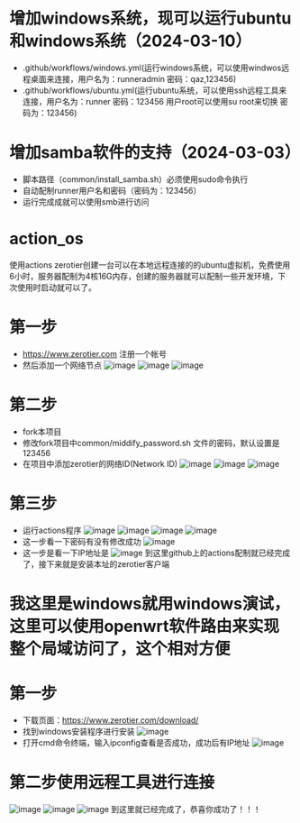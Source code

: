 # 增加windows系统，现可以运行ubuntu和windows系统（2024-03-10）
- .github/workflows/windows.yml(运行windows系统，可以使用windwos远程桌面来连接，用户名为：runneradmin 密码：qaz,123456)
- .github/workflows/ubuntu.yml(运行ubuntu系统，可以使用ssh远程工具来连接，用户名为：runner 密码：123456 用户root可以使用su root来切换 密码为：123456)
# 增加samba软件的支持（2024-03-03）
- 脚本路径（common/install_samba.sh）必须使用sudo命令执行
- 自动配制runner用户名和密码（密码为：123456）
- 运行完成成就可以使用smb进行访问
  
# action_os
使用actions zerotier创建一台可以在本地远程连接的的ubuntu虚拟机，免费使用6小时，服务器配制为4核16G内存，创建的服务器就可以配制一些开发环境，下次使用时启动就可以了。
# 第一步
- https://www.zerotier.com 注册一个帐号
- 然后添加一个网络节点
  ![image](https://github.com/findnr/action_ubuntu_server/assets/3909023/99241914-6469-4a7c-a981-a1cfcf5621ef)
  ![image](https://github.com/findnr/action_ubuntu_server/assets/3909023/269d0f07-0987-4de6-b0bd-db0a6a57c4c4)
  ![image](https://github.com/findnr/action_ubuntu_server/assets/3909023/4b1951ec-b878-4b6e-9e70-7c0cdb79880c)
# 第二步
- fork本项目
- 修改fork项目中common/middify_password.sh 文件的密码，默认设置是123456
- 在项目中添加zerotier的网络ID(Network ID)
  ![image](https://github.com/findnr/action_ubuntu_server/assets/3909023/b9fb3850-9bab-4ead-a8e2-23645586cabb)
  ![image](https://github.com/findnr/action_ubuntu_server/assets/3909023/22bb8cf2-1591-4606-a06c-3afcf1c43404)
  ![image](https://github.com/findnr/action_ubuntu_server/assets/3909023/a31bed6f-431e-4dd2-a1fc-562138cccfcd)
# 第三步
- 运行actions程序
  ![image](https://github.com/findnr/action_ubuntu_server/assets/3909023/a30fa114-c2ee-4e1e-81f5-7ebd78397771)
  ![image](https://github.com/findnr/action_ubuntu_server/assets/3909023/7ad6cce3-c3c1-4397-aa4e-6f1635c5241f)
  ![image](https://github.com/findnr/action_ubuntu_server/assets/3909023/03abf92c-7027-4aa5-a0e6-617f1b5d608f)
  ![image](https://github.com/findnr/action_ubuntu_server/assets/3909023/1785b347-1428-4dec-b7b4-bb3ffa0ee699)
- 这一步看一下密码有没有修改成功
  ![image](https://github.com/findnr/action_ubuntu_server/assets/3909023/298c18c6-dbfc-40ae-9b98-f362e7f14c35)
- 这一步是看一下IP地址是
  ![image](https://github.com/findnr/action_ubuntu_server/assets/3909023/864367ec-2c72-4149-9142-ea7827d84cf0)
到这里github上的actions配制就已经完成了，接下来就是安装本址的zerotier客户端
# 我这里是windows就用windows演试，这里可以使用openwrt软件路由来实现整个局域访问了，这个相对方便
# 第一步
- 下载页面：https://www.zerotier.com/download/
- 找到windows安装程序进行安装
  ![image](https://github.com/findnr/action_ubuntu_server/assets/3909023/cd6e2c5d-8ec7-4acc-beea-d7cece269db6)
- 打开cmd命令终端，输入ipconfig查看是否成功，成功后有IP地址
  ![image](https://github.com/findnr/action_ubuntu_server/assets/3909023/dcba0eff-dcba-4bbb-b9fe-fa5fc941cf16)
# 第二步使用远程工具进行连接
  ![image](https://github.com/findnr/action_ubuntu_server/assets/3909023/e7d6c2f3-205e-4311-b106-3e48739195d5)
  ![image](https://github.com/findnr/action_ubuntu_server/assets/3909023/84fb8f16-a036-4fc4-8d54-dbe405150a11)
  ![image](https://github.com/findnr/action_ubuntu_server/assets/3909023/c720ae1e-ee8e-43af-83c5-e1870b945229)
到这里就已经完成了，恭喜你成功了！！！
















